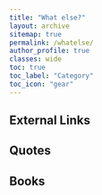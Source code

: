 ```yaml
---
title: "What else?"
layout: archive
sitemap: true
permalink: /whatelse/
author_profile: true
classes: wide
toc: true
toc_label: "Category"
toc_icon: "gear"
---
```


## External Links

## Quotes

## Books

